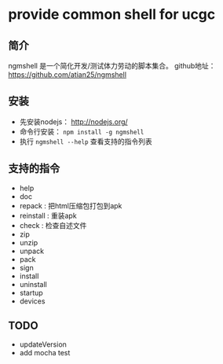 # provide common shell for ucgc

## 简介
  ngmshell 是一个简化开发/测试体力劳动的脚本集合。
  github地址：https://github.com/atian25/ngmshell

## 安装

 - 先安装nodejs： http://nodejs.org/
 - 命令行安装： `npm install -g ngmshell`
 - 执行 `ngmshell --help` 查看支持的指令列表

 ## 支持的指令

 - help
 - doc
 - repack : 把html压缩包打包到apk
 - reinstall : 重装apk
 - check : 检查自述文件
 - zip
 - unzip
 - unpack
 - pack
 - sign
 - install
 - uninstall
 - startup
 - devices

## TODO

- updateVersion
- add mocha test

